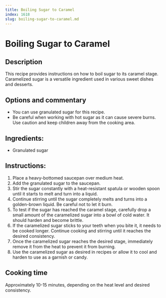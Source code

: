 ```yaml
---
title: Boiling Sugar to Caramel
index: 1618
slug: boiling-sugar-to-caramel.md
---
```


# Boiling Sugar to Caramel

## Description
This recipe provides instructions on how to boil sugar to its caramel stage. Caramelized sugar is a versatile ingredient used in various sweet dishes and desserts.

## Options and commentary
- You can use granulated sugar for this recipe.
- Be careful when working with hot sugar as it can cause severe burns. Use caution and keep children away from the cooking area.

## Ingredients:
- Granulated sugar

## Instructions:
1. Place a heavy-bottomed saucepan over medium heat.
2. Add the granulated sugar to the saucepan.
3. Stir the sugar constantly with a heat-resistant spatula or wooden spoon until it starts to melt and turn into a liquid.
4. Continue stirring until the sugar completely melts and turns into a golden-brown liquid. Be careful not to let it burn.
5. To test if the sugar has reached the caramel stage, carefully drop a small amount of the caramelized sugar into a bowl of cold water. It should harden and become brittle.
6. If the caramelized sugar sticks to your teeth when you bite it, it needs to be cooked longer. Continue cooking and stirring until it reaches the desired consistency.
7. Once the caramelized sugar reaches the desired stage, immediately remove it from the heat to prevent it from burning.
8. Use the caramelized sugar as desired in recipes or allow it to cool and harden to use as a garnish or candy.

## Cooking time
Approximately 10-15 minutes, depending on the heat level and desired consistency.